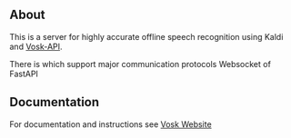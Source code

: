 ## About

This is a server for highly accurate offline speech recognition using
Kaldi and [Vosk-API](https://github.com/alphacep/vosk-api).

There is which support major communication
protocols Websocket of FastAPI


## Documentation

For documentation and instructions see [Vosk Website](https://alphacephei.com/vosk/server)